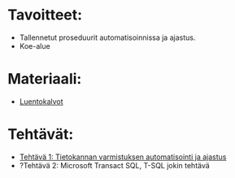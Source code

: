 # Tavoitteet:

- Tallennetut proseduurit automatisoinnissa ja ajastus.
- Koe-alue

# Materiaali: 

- [ Luentokalvot ](Luentokalvot_07.pdf)


# Tehtävät:   

- [Tehtävä 1: Tietokannan varmistuksen automatisointi ja ajastus](Tehtava_01.md)
- ?Tehtävä 2: Microsoft Transact SQL, T-SQL jokin tehtävä

